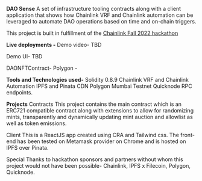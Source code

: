 **DAO Sense**
A set of infrastructure tooling contracts along with a client application that shows how Chainlink VRF and Chainlink automation can be leveraged to automate DAO operations based on time and on-chain triggers.

This project is built in fulfillment of the [Chainlink Fall 2022 hackathon](https://chain.link/hackathon) 


**Live deployments -**
Demo video-
TBD

Demo UI-
TBD

DAONFTContract-
Polygon -


**Tools and Technologies used-** 
Solidity 0.8.9
Chainlink VRF and Chainlink Automation
IPFS and Pinata CDN
Polygon Mumbai Testnet
Quicknode RPC endpoints.


**Projects** 
Contracts
This project contains the main contract which is an ERC721 compatible contract along with extensions to allow for randomizing mints, transparently and dynamically updating mint auction and allowlist as well as token emissions.

Client
This is a ReactJS app created using CRA and Tailwind css. The front-end has been tested on Metamask provider on Chrome and is hosted on IPFS over Pinata.


Special Thanks to hackathon sponsors and partners without whom this project would not have been possible-
Chainlink, IPFS x Filecoin, Polygon, Quicknode.